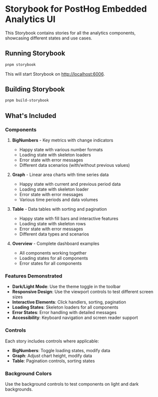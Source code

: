 # Storybook for PostHog Embedded Analytics UI

This Storybook contains stories for all the analytics components, showcasing different states and use cases.

## Running Storybook

```bash
pnpm storybook
```

This will start Storybook on [http://localhost:6006](http://localhost:6006).

## Building Storybook

```bash
pnpm build-storybook
```

## What's Included

### Components

1. **BigNumbers** - Key metrics with change indicators
   - Happy state with various number formats
   - Loading state with skeleton loaders
   - Error state with error messages
   - Different data scenarios (with/without previous values)

2. **Graph** - Linear area charts with time series data
   - Happy state with current and previous period data
   - Loading state with skeleton loader
   - Error state with error messages
   - Various time periods and data volumes

3. **Table** - Data tables with sorting and pagination
   - Happy state with fill bars and interactive features
   - Loading state with skeleton rows
   - Error state with error messages
   - Different data types and scenarios

4. **Overview** - Complete dashboard examples
   - All components working together
   - Loading states for all components
   - Error states for all components

### Features Demonstrated

- **Dark/Light Mode**: Use the theme toggle in the toolbar
- **Responsive Design**: Use the viewport controls to test different screen sizes
- **Interactive Elements**: Click handlers, sorting, pagination
- **Loading States**: Skeleton loaders for all components
- **Error States**: Error handling with detailed messages
- **Accessibility**: Keyboard navigation and screen reader support

### Controls

Each story includes controls where applicable:
- **BigNumbers**: Toggle loading states, modify data
- **Graph**: Adjust chart height, modify data
- **Table**: Pagination controls, sorting states

### Background Colors

Use the background controls to test components on light and dark backgrounds.